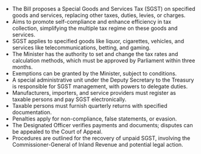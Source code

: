 - The Bill proposes a Special Goods and Services Tax (SGST) on specified goods and services, replacing other taxes, duties, levies, or charges.
- Aims to promote self-compliance and enhance efficiency in tax collection, simplifying the multiple tax regime on these goods and services.
- SGST applies to specified goods like liquor, cigarettes, vehicles, and services like telecommunications, betting, and gaming.
- The Minister has the authority to set and change the tax rates and calculation methods, which must be approved by Parliament within three months.
- Exemptions can be granted by the Minister, subject to conditions.
- A special administrative unit under the Deputy Secretary to the Treasury is responsible for SGST management, with powers to delegate duties.
- Manufacturers, importers, and service providers must register as taxable persons and pay SGST electronically.
- Taxable persons must furnish quarterly returns with specified documentation.
- Penalties apply for non-compliance, false statements, or evasion.
- The Designated Officer verifies payments and documents; disputes can be appealed to the Court of Appeal.
- Procedures are outlined for the recovery of unpaid SGST, involving the Commissioner-General of Inland Revenue and potential legal action.